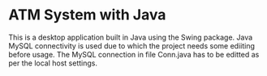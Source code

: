 # ATM System with Java
This is a desktop application built in Java using the Swing package. Java MySQL connectivity is used due to which the project needs some ediiting before usage. The MySQL connection in file Conn.java has to be editted as per the local host settings.
